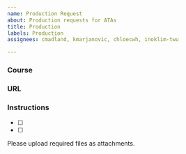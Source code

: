```yaml
---
name: Production Request
about: Production requests for ATAs
title: Production
labels: Production
assignees: cmadland, kmarjanovic, chloecwh, inoklim-twu

---
```


### Course

### URL

### Instructions
- [ ]
- [ ]

Please upload required files as attachments.
